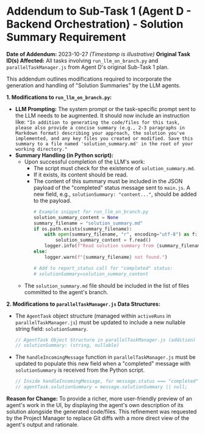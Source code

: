 # Addendum to Sub-Task 1 (Agent D - Backend Orchestration) - Solution Summary Requirement
**Date of Addendum:** 2023-10-27
*(Timestamp is illustrative)*
**Original Task ID(s) Affected:** All tasks involving `run_llm_on_branch.py` and `parallelTaskManager.js` from Agent D's original Sub-Task 1 plan.

This addendum outlines modifications required to incorporate the generation and handling of "Solution Summaries" by the LLM agents.

**1. Modifications to `run_llm_on_branch.py`:**

*   **LLM Prompting:** The system prompt or the task-specific prompt sent to the LLM needs to be augmented. It should now include an instruction like:
    `"In addition to generating the code/files for this task, please also provide a concise summary (e.g., 2-3 paragraphs in Markdown format) describing your approach, the solution you've implemented, and any key files you created or modified. Save this summary to a file named 'solution_summary.md' in the root of your working directory."`
*   **Summary Handling (in Python script):**
    *   Upon successful completion of the LLM's work:
        *   The script must check for the existence of `solution_summary.md`.
        *   If it exists, its content should be read.
        *   The content of this summary must be included in the JSON payload of the "completed" status message sent to `main.js`. A new field, e.g., `solutionSummary: "content..."`, should be added to the payload.
            ```python
            # Example snippet for run_llm_on_branch.py
            solution_summary_content = None
            summary_filename = "solution_summary.md"
            if os.path.exists(summary_filename):
                with open(summary_filename, "r", encoding="utf-8") as f:
                    solution_summary_content = f.read()
                logger.info(f"Read solution summary from {summary_filename}.")
            else:
                logger.warn(f"{summary_filename} not found.")

            # Add to report_status call for "completed" status:
            # solutionSummary=solution_summary_content
            ```
    *   The `solution_summary.md` file should be included in the list of files committed to the agent's branch.

**2. Modifications to `parallelTaskManager.js` Data Structures:**

*   The `AgentTask` object structure (managed within `activeRuns` in `parallelTaskManager.js`) must be updated to include a new nullable string field: `solutionSummary`.
    ```javascript
    // AgentTask Object Structure in parallelTaskManager.js (addition)
    // solutionSummary: (string, nullable)
    ```
*   The `handleIncomingMessage` function in `parallelTaskManager.js` must be updated to populate this new field when a "completed" message with `solutionSummary` is received from the Python script.
    ```javascript
    // Inside handleIncomingMessage, for message.status === "completed"
    // agentTask.solutionSummary = message.solutionSummary || null;
    ```

**Reason for Change:**
To provide a richer, more user-friendly preview of an agent's work in the UI, by displaying the agent's own description of its solution alongside the generated code/files. This refinement was requested by the Project Manager to replace Git diffs with a more direct view of the agent's output and rationale.
